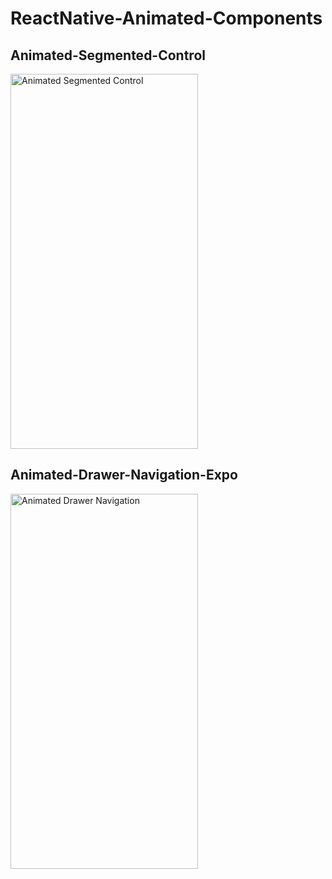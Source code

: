 ﻿# ReactNative-Animated-Components

 ## Animated-Segmented-Control
 <img 
  src="https://github.com/user-attachments/assets/39812aea-080b-437b-a44f-3c007dd5d06a" 
  alt="Animated Segmented Control" 
  width="300" 
  height="600" 
/>

## Animated-Drawer-Navigation-Expo
<img 
  src="https://github.com/user-attachments/assets/6a5be04a-bca7-4e4a-8d0b-185635af4a7d" 
  alt="Animated Drawer Navigation" 
  width="300" 
  height="600" 
/>

